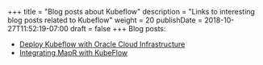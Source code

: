 +++
title = "Blog posts about Kubeflow"
description = "Links to interesting blog posts related to Kubeflow"
weight = 20
publishDate = 2018-10-27T11:52:19-07:00
draft = false
+++
Blog posts:

  * [Deploy Kubeflow with Oracle Cloud Infrastructure](https://blogs.oracle.com/cloud-infrastructure/deploy-kubeflow-with-oracle-cloud-infrastructure-container-engine-for-kubernetes)
  * [Integrating MapR with KubeFlow](https://mapr.com/blog/kubernetized-machine-learning-and-ai-using-kubeflow/)
